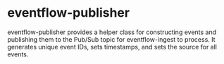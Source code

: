 # eventflow-publisher

eventflow-publisher provides a helper class for constructing events and publishing them to the
Pub/Sub topic for eventflow-ingest to process. It generates unique event IDs, sets timestamps, and
sets the source for all events.
